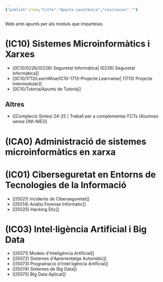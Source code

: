 ```yaml
---
{"publish":true,"title":"Apunts Lacetànica","cssclasses":""}
---
```


 Web amb apunts per als mòduls que imparteixo.
# (IC10) Sistemes Microinformàtics i Xarxes

- [[IC10/0226/(0226) Seguretat Informàtica\| (0226) Seguretat Informàtica]]
- [[IC10/1713/LearnWise/IC10-1713-Projecte Learnwise\| (1713) Projecte Intermodular]]
- [[IC10/Tutoria/Apunts de Tutoria]]
## Altres
- [[Compleció Síntesi 24-25 \| Treball per a complementar FCTs (Alumnes sense DNI-NIE)]]
# (ICA0) Administració de sistemes microinformàtics en xarxa
# (IC01) Ciberseguretat en Entorns de Tecnologies de la Informació
- [[(5021) Incidents de Ciberseguretat]]
- [[(5014) Anàlisi Forense Informàtic]]
- [[(5025) Hacking Ètic]]
# (IC03) Intel·ligència Artificial i Big Data
- [[(5071) Models d'Inteligència Artificial]]
- [[(5072) Sistemes d'Aprenentatge Automàtic]]
- [[(5073) Programació d'Intel·ligència Artificial]]
- [[(5074) Sistemes de Big Data]]
- [[(5075) Big Data Aplicat]]